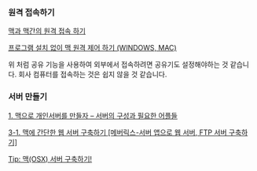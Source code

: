 ### 원격 접속하기 

[맥과 맥간의 원격 접속 하기](http://macworld.hjsong.net/54)

[프로그램 설치 없이 맥 원격 제어 하기 (WINDOWS, MAC)](http://yeopbox.com/프로그램-설치-없이-맥-원격-제어-하기-windows-mac/)

위 처럼 공유 기능을 사용하여 외부에서 접속하려면 공유기도 설정해야하는 것 같습니다. 회사 컴퓨터를 접속하는 것은 쉽지 않을 것 같습니다.

### 서버 만들기

[1. 맥으로 개인서버를 만들자 – 서버의 구성과 필요한 어플들](http://blog.rainheart.net/wordpress/?p=41)

[3-1. 맥에 간단한 웹 서버 구축하기 [메버릭스-서버 앱으로 웹 서버, FTP 서버 구축하기]](http://pkjoohwan.iptime.org/offsite/blog/files/2a92a7becf1279bdcdbc7a08dda023a6-4.html)

[Tip: 맥(OSX) 서버 구축하기!](http://conol.tistory.com/22)